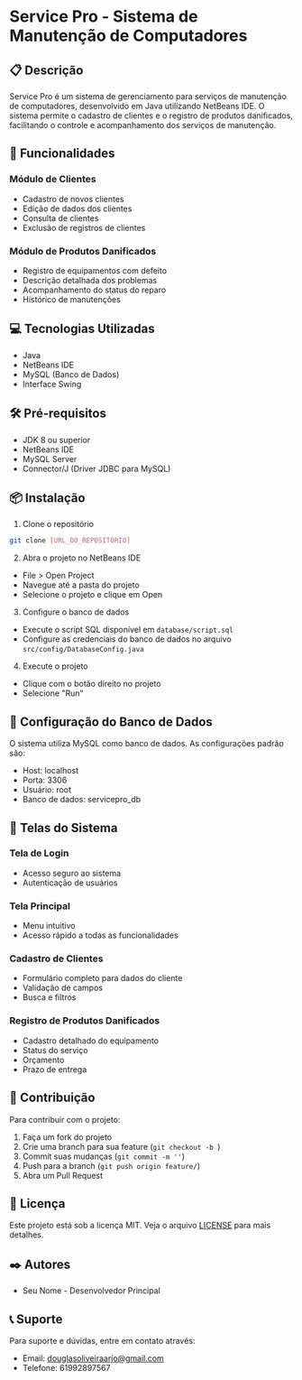 # Service Pro - Sistema de Manutenção de Computadores

## 📋 Descrição
Service Pro é um sistema de gerenciamento para serviços de manutenção de computadores, desenvolvido em Java utilizando NetBeans IDE. O sistema permite o cadastro de clientes e o registro de produtos danificados, facilitando o controle e acompanhamento dos serviços de manutenção.

## 🚀 Funcionalidades

### Módulo de Clientes
- Cadastro de novos clientes
- Edição de dados dos clientes
- Consulta de clientes
- Exclusão de registros de clientes

### Módulo de Produtos Danificados
- Registro de equipamentos com defeito
- Descrição detalhada dos problemas
- Acompanhamento do status do reparo
- Histórico de manutenções

## 💻 Tecnologias Utilizadas
- Java
- NetBeans IDE
- MySQL (Banco de Dados)
- Interface Swing

## 🛠️ Pré-requisitos
- JDK 8 ou superior
- NetBeans IDE
- MySQL Server
- Connector/J (Driver JDBC para MySQL)

## 📦 Instalação

1. Clone o repositório
```bash
git clone [URL_DO_REPOSITÓRIO]
```

2. Abra o projeto no NetBeans IDE
- File > Open Project
- Navegue até a pasta do projeto
- Selecione o projeto e clique em Open

3. Configure o banco de dados
- Execute o script SQL disponível em `database/script.sql`
- Configure as credenciais do banco de dados no arquivo `src/config/DatabaseConfig.java`

4. Execute o projeto
- Clique com o botão direito no projeto
- Selecione "Run"

## 🔧 Configuração do Banco de Dados
O sistema utiliza MySQL como banco de dados. As configurações padrão são:
- Host: localhost
- Porta: 3306
- Usuário: root
- Banco de dados: servicepro_db

## 👥 Telas do Sistema

### Tela de Login
- Acesso seguro ao sistema
- Autenticação de usuários

### Tela Principal
- Menu intuitivo
- Acesso rápido a todas as funcionalidades

### Cadastro de Clientes
- Formulário completo para dados do cliente
- Validação de campos
- Busca e filtros

### Registro de Produtos Danificados
- Cadastro detalhado do equipamento
- Status do serviço
- Orçamento
- Prazo de entrega

## 🤝 Contribuição
Para contribuir com o projeto:
1. Faça um fork do projeto
2. Crie uma branch para sua feature (`git checkout -b `)
3. Commit suas mudanças (`git commit -m ''`)
4. Push para a branch (`git push origin feature/`)
5. Abra um Pull Request

## 📝 Licença
Este projeto está sob a licença MIT. Veja o arquivo [LICENSE](LICENSE) para mais detalhes.

## ✒️ Autores
- Seu Nome - Desenvolvedor Principal

## 📞 Suporte
Para suporte e dúvidas, entre em contato através:
- Email: douglasoliveiraarjo@gmail.com
- Telefone: 61992897567
